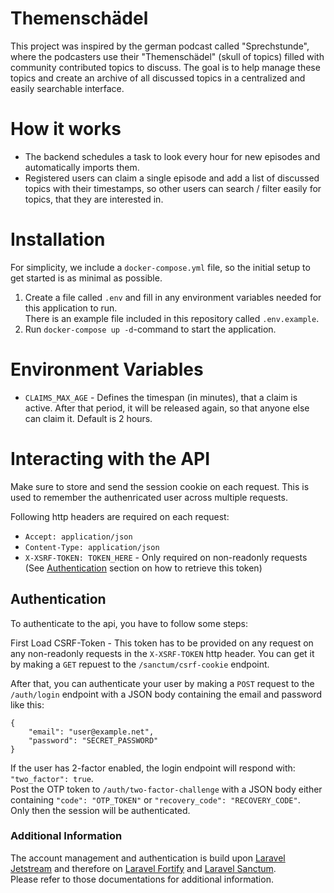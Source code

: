 Themenschädel
==============

This project was inspired by the german podcast called "Sprechstunde", where the podcasters use their "Themenschädel"
(skull of topics) filled with community contributed topics to discuss. The goal is to help manage these topics and
create an archive of all discussed topics in a centralized and easily searchable interface.

How it works
============

- The backend schedules a task to look every hour for new episodes and automatically imports them.
- Registered users can claim a single episode and add a list of discussed topics with their timestamps, so other users
  can search / filter easily for topics, that they are interested in.

Installation
============

For simplicity, we include a `docker-compose.yml` file, so the initial setup to get started is as minimal as possible.

1. Create a file called `.env` and fill in any environment variables needed for this application to run.  
   There is an example file included in this repository called `.env.example`.
2. Run `docker-compose up -d`-command to start the application.

Environment Variables
=====================

- `CLAIMS_MAX_AGE` - Defines the timespan (in minutes), that a claim is active. After that period, it will be released
  again, so that anyone else can claim it. Default is 2 hours.

Interacting with the API
========================

Make sure to store and send the session cookie on each request. This is used to remember the authenricated user across
multiple requests.

Following http headers are required on each request:

- `Accept: application/json`
- `Content-Type: application/json`
- `X-XSRF-TOKEN: TOKEN_HERE` - Only required on non-readonly requests (See [Authentication](#authentication) section on
  how to retrieve this token)

Authentication
--------------

To authenticate to the api, you have to follow some steps:

First Load CSRF-Token - This token has to be provided on any request on any non-readonly requests in the `X-XSRF-TOKEN`
http header. You can get it by making a `GET` repuest to the `/sanctum/csrf-cookie` endpoint.

After that, you can authenticate your user by making a `POST` request to the `/auth/login` endpoint with a JSON body
containing the email and password like this:

    {
        "email": "user@example.net",
        "password": "SECRET_PASSWORD"
    }

If the user has 2-factor enabled, the login endpoint will respond with: `"two_factor": true`.  
Post the OTP token to `/auth/two-factor-challenge` with a JSON body either containing `"code": "OTP_TOKEN"`
or `"recovery_code": "RECOVERY_CODE"`.  
Only then the session will be authenticated.

### Additional Information

The account management and authentication is build upon [Laravel Jetstream](https://github.com/laravel/jetstream) and
therefore on [Laravel Fortify](https://github.com/laravel/fortify)
and [Laravel Sanctum](https://github.com/laravel/sanctum).  
Please refer to those documentations for additional information.
